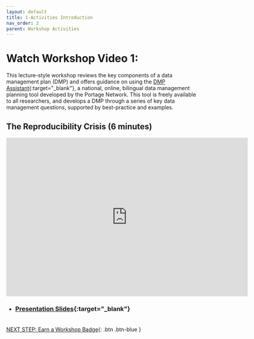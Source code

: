 ```yaml
---
layout: default
title: 1-Activities Introduction
nav_order: 2
parent: Workshop Activities
---
```

# Watch Workshop Video 1:
This lecture-style workshop reviews the key components of a data management plan (DMP) and offers guidance on using the [DMP Assistant](https://assistant.portagenetwork.ca/){:target="_blank"}, a national, online, bilingual data management planning tool developed by the Portage Network. This tool is freely available to all researchers, and develops a DMP through a series of key data management questions, supported by best-practice and examples.

## The Reproducibility Crisis (6 minutes)

<iframe height="420" width="640" allowfullscreen frameborder=0 src="https://echo360.ca/media/269f515f-c08c-4bcf-bb3f-9a5515af9992/public?autoplay=false&automute=false"></iframe>

- ### [Presentation Slides](https://bit.ly/3iPS8jZ){:target="_blank"} <br><br>
[NEXT STEP: Earn a Workshop Badge](informal-credentials.html){: .btn .btn-blue }
